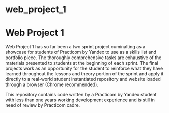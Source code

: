 # web_project_1
# Web Project 1

Web Project 1 has so far been a two sprint project cuminalting as a showcase for students of Practicom by Yandex
to use as a skills list and portfolio piece. The thoroughly comprehensive tasks are exhaustive of the materials
presented to students at the beginning of each sprint. The final projects work as an opportunity for the student to reinforce what they have learned throughout the lessons and theory portion of the sprint and apply it directly to a real-world student instantiated repository and website loaded through a browser (Chrome recommended).

This repository contains code written by a Practicom by Yandex student with less than one years working development
experience and is still in need of review by Practicom cadre.
